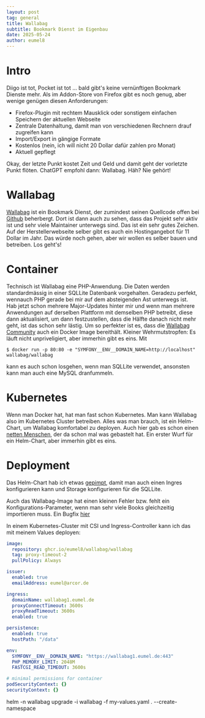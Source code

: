 ```yaml
---
layout: post
tag: general
title: Wallabag
subtitle: Bookmark Dienst im Eigenbau
date: 2025-05-24
author: eumel8
---
```


# Intro

Diigo ist tot, Pocket ist tot ... bald gibt's keine vernünftigen Bookmark Dienste mehr. Als im Addon-Store von Firefox gibt es noch genug, aber wenige genügen diesen Anforderungen:

* Firefox-Plugin mit rechtem Mausklick oder sonstigem einfachen Speichern der aktuellen Webseite
* Zentrale Datenhaltung, damit man von verschiedenen Rechnern drauf zugreifen kann
* Import/Export in gängige Formate
* Kostenlos (nein, ich will nicht 20 Dollar dafür zahlen pro Monat)
* Aktuell gepflegt

Okay, der letzte Punkt kostet Zeit und Geld und damit geht der vorletzte Punkt flöten. ChatGPT empfohl dann: Wallabag. Häh? Nie gehört!

# Wallabag

[Wallabag](https://wallabag.org/) ist ein Bookmark Dienst, der zumindest seinen Quellcode offen bei [Github](https://github.com/wallabag/wallabag) beherbergt. Dort ist dann auch zu sehen, dass das Projekt sehr aktiv ist und sehr viele Maintainer unterwegs sind. Das ist ein sehr gutes Zeichen. Auf der Herstellerwebseite selber gibt es auch ein Hostingangebot für 11 Dollar im Jahr. Das würde noch gehen, aber wir wollen es selber bauen und betreiben. Los geht's!

# Container

Technisch ist Wallabag eine PHP-Anwendung. Die Daten werden standardmässig in einer SQLLite Datenbank vorgehalten. Geradezu perfekt, wennauch PHP gerade bei mir auf dem absteigenden Ast unterwegs ist. Hab jetzt schon mehrere Major-Updates hinter mir und wenn man mehrere Anwendungen auf derselben Plattform mit demselben PHP betreibt, diese dann aktualisiert, um dann festzustellen, dass die Hälfte danach nicht mehr geht, ist das schon sehr lästig. 
Um so perfekter ist es, dass die [Wallabag Community](https://github.com/wallabag/docker) auch ein Docker Image bereithält.
Kleiner Wehrmutstropfen: Es läuft nicht unpriveligiert, aber immerhin gibt es eins.
Mit 

```
$ docker run -p 80:80 -e "SYMFONY__ENV__DOMAIN_NAME=http://localhost" wallabag/wallabag
```

kann es auch schon losgehen, wenn man SQLLite verwendet, ansonsten kann man auch eine MySQL dranfummeln.

# Kubernetes

Wenn man Docker hat, hat man fast schon Kubernetes. Man kann Wallabag also im Kubernetes Cluster betreiben. Alles was man brauch, ist ein Helm-Chart, um Wallabag komfortabel zu deployen. Auch hier gab es schon einen [netten Menschen](https://github.com/roadhouse/helm-wallabag), der da schon mal was gebastelt hat. Ein erster Wurf für ein Helm-Chart, aber immerhin gibt es eins.

# Deployment

Das Helm-Chart hab ich etwas [gepimpt](https://github.com/eumel8/helm-wallabag/tree/feat/enhance-helm-chart-1), damit man auch einen Ingres konfigurieren kann und Storage konfigurieren für die SQLLite.

Auch das Wallabag-Image hat einen kleinen Fehler bzw. fehlt ein Konfigurations-Parameter, wenn man sehr viele Books gleichzeitig importieren muss. Ein Bugfix [hier](https://github.com/eumel8/wallabag-docker/tree/fix/proxy-timeout-1)


In einem  Kubernetes-Cluster mit CSI und Ingress-Controller kann ich das mit meinem Values deployen:

```yaml
image:
  repository: ghcr.io/eumel8/wallabag/wallabag
  tag: proxy-timeout-2
  pullPolicy: Always

issuer:
  enabled: true
  emailAddress: eumel@arcor.de

ingress:
  domainName: wallabag1.eumel.de
  proxyConnectTimeout: 3600s
  proxyReadTimeout: 3600s
  enabled: true

persistence:
  enabled: true
  hostPath: "/data"

env:
  SYMFONY__ENV__DOMAIN_NAME: "https://wallabag1.eumel.de:443"
  PHP_MEMORY_LIMIT: 2048M
  FASTCGI_READ_TIMEOUT: 3600s

# minimal permissions for container
podSecurityContext: {}
securityContext: {}
```

helm -n wallabag upgrade -i wallabag -f my-values.yaml . --create-namespace
